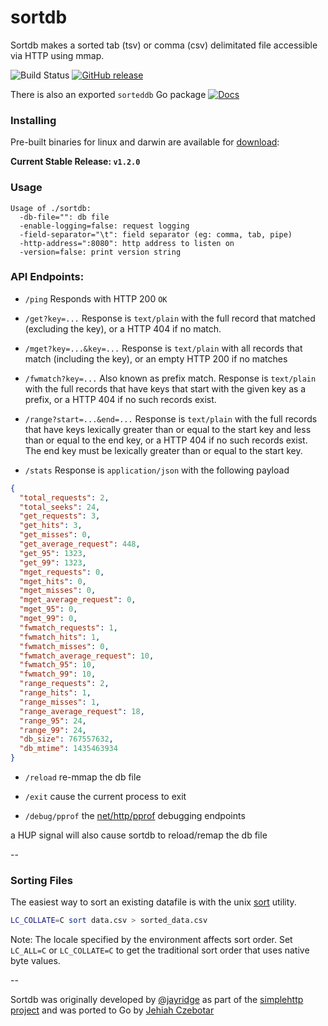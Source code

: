 sortdb
======

Sortdb makes a sorted tab (tsv) or comma (csv) delimitated file accessible via HTTP using mmap.

![Build Status](https://github.com/jehiah/sortdb/actions/workflows/ci.yaml/badge.svg?branch=master)
[![GitHub release](https://img.shields.io/github/release/jehiah/sortdb.svg)](https://github.com/jehiah/sortdb/releases/latest)


There is also an exported `sorteddb` Go package [![Docs](https://pkg.go.dev/badge/github.com/jehiah/sortdb.svg)](http://pkg.go.dev/github.com/jehiah/sortdb)


### Installing

Pre-built binaries for linux and darwin are available for [download](https://github.com/jehiah/sortdb/releases):

**Current Stable Release: `v1.2.0`**

### Usage

    Usage of ./sortdb:
      -db-file="": db file
      -enable-logging=false: request logging
      -field-separator="\t": field separator (eg: comma, tab, pipe)
      -http-address=":8080": http address to listen on
      -version=false: print version string

### API Endpoints:

 * `/ping`  Responds with HTTP 200 `OK`

 * `/get?key=...` Response is `text/plain` with the full record that matched
   (excluding the key), or a HTTP 404 if no match.
    
 * `/mget?key=...&key=...` Response is `text/plain` with all records that match
   (including the key), or an empty HTTP 200 if no matches

 * `/fwmatch?key=...` Also known as prefix match. Response is `text/plain` with
   the full records that have keys that start with the given key as a prefix,
   or a HTTP 404 if no such records exist.

 * `/range?start=...&end=...` Response is `text/plain` with the full records
   that have keys lexically greater than or equal to the start key and less
   than or equal to the end key, or a HTTP 404 if no such records exist. The end key
   must be lexically greater than or equal to the start key.

 * `/stats` Response is `application/json` with the following payload

```json
{
  "total_requests": 2,
  "total_seeks": 24,
  "get_requests": 3,
  "get_hits": 3,
  "get_misses": 0,
  "get_average_request": 448,
  "get_95": 1323,
  "get_99": 1323,
  "mget_requests": 0,
  "mget_hits": 0,
  "mget_misses": 0,
  "mget_average_request": 0,
  "mget_95": 0,
  "mget_99": 0,
  "fwmatch_requests": 1,
  "fwmatch_hits": 1,
  "fwmatch_misses": 0,
  "fwmatch_average_request": 10,
  "fwmatch_95": 10,
  "fwmatch_99": 10,
  "range_requests": 2,
  "range_hits": 1,
  "range_misses": 1,
  "range_average_request": 18,
  "range_95": 24,
  "range_99": 24,
  "db_size": 767557632,
  "db_mtime": 1435463934
}
```
 
 * `/reload` re-mmap the db file
 
 * `/exit` cause the current process to exit
 
 * `/debug/pprof` the [net/http/pprof](http://golang.org/pkg/net/http/pprof/) debugging endpoints

a HUP signal will also cause sortdb to reload/remap the db file

--

###  Sorting Files

The easiest way to sort an existing datafile is with the unix [sort](http://unixhelp.ed.ac.uk/CGI/man-cgi?sort) utility.

```bash
LC_COLLATE=C sort data.csv > sorted_data.csv
```

Note: The locale specified by the environment affects sort order. Set `LC_ALL=C` or `LC_COLLATE=C` to get the traditional sort order that uses native byte values.

--

Sortdb was originally developed by [@jayridge](https://github.com/jayridge) as part of the [simplehttp project](https://github.com/bitly/simplehttp/tree/master/sortdb) and was ported to Go by [Jehiah Czebotar](https://jehiah.cz/)
